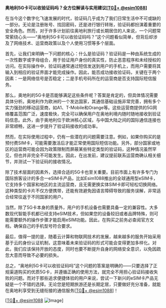 **奥地利5G卡可以收验证码吗？全方位解读与实用建议[[TG💪+ @esim1088](https://t.me/s/esim1088)]**

在当今这个数字化飞速发展的时代，验证码几乎成为了我们日常生活中不可或缺的一部分。无论是注册账号、找回密码，还是进行银行转账，验证码都扮演着重要的安全角色。然而，对于许多计划前往奥地利旅行或长期居住的人来说，一个问题常常萦绕心头——“奥地利5G卡可以收验证码吗？”这个问题看似简单，但背后却涉及了网络技术、运营商政策以及个人使用习惯等多个层面。

首先，让我们来明确一下问题的核心：什么是验证码？验证码是一种由系统生成的一次性数字或字母组合，用于验证用户身份的真实性，防止恶意程序和未经授权的访问。在实际操作中，验证码通常通过短信发送到用户的手机上，而用户需要将其输入到相应的验证界面才能完成操作。因此，能否成功接收验证码，关键在于两个因素：一是网络信号是否稳定；二是手机号码所在的运营商是否支持国际短信服务。

那么，奥地利的5G卡是否能够满足这些条件呢？答案是肯定的，但具体情况需要具体分析。奥地利作为欧洲的一个发达国家，其通信基础设施非常完善，拥有多个实力强劲的移动运营商，如A1、T-Mobile和Orange等。这些运营商提供的5G网络覆盖范围广泛，速度极快，完全可以确保用户在奥地利境内随时随地接收到验证码信息。此外，由于奥地利位于欧洲核心区域，与中国大陆之间的国际通信连接也非常顺畅，这进一步提升了验证码接收的成功率。

然而，在实际使用过程中，仍有一些潜在的问题需要注意。例如，如果你购买的是预付费SIM卡，可能需要激活后才能正常使用国际短信功能。另外，部分国家或地区的运营商可能会因为政策限制而屏蔽某些特定类型的验证码，这种情况虽然罕见，但也并非完全不可能发生。因此，在出发前，建议提前联系运营商确认相关细节，并测试一下验证码的接收情况。

除了技术层面的因素外，选择合适的5G卡也至关重要。目前市面上有许多专门为国际旅客设计的多合一eSIM卡产品，比如Esim1088推出的全球通用型eSIM卡，它支持多个国家和地区的主流运营商，且无需更换实体SIM卡即可轻松切换网络。这种类型的卡片不仅方便携带，还能有效避免因语言障碍导致的服务误解，非常适合经常往返于不同国家的用户。

当然，除了5G卡本身的质量外，用户的手机设备也需要具备一定的兼容性。大多数现代智能手机都已经支持eSIM技术，但如果您的设备较旧或者品牌特殊，则可能需要额外的操作步骤才能启用eSIM功能。因此，在购买之前务必查阅官方文档，确保自己的手机型号符合要求。

最后，值得一提的是，随着云计算和物联网技术的发展，越来越多的服务开始采用基于云的身份认证机制，这意味着未来验证码的形式可能会变得更加多样化。对此，我们应该保持开放的态度，同时也要不断提升自身的网络安全意识，以免因疏忽大意而导致不必要的损失。

总之，“奥地利5G卡可以收验证码吗”这个问题的答案是明确的——只要选择了正规渠道购买的优质5G卡，并遵循正确的使用方法，就完全不用担心验证码接收失败的问题。而对于那些追求便捷体验的用户来说，尝试一下新兴的eSIM卡产品无疑是一个不错的选择。无论您是短期旅游还是长期定居，只要做好充分准备，就能在奥地利享受到无缝衔接的通信服务[[TG💪+ @esim1088](https://t.me/s/esim1088)]！

[[TG💪+ @esim1088](https://t.me/s/esim1088) ![Image](https://i.postimg.cc/4NQfJmqS/Snipaste-2025-05-13-00-14-12.png)]